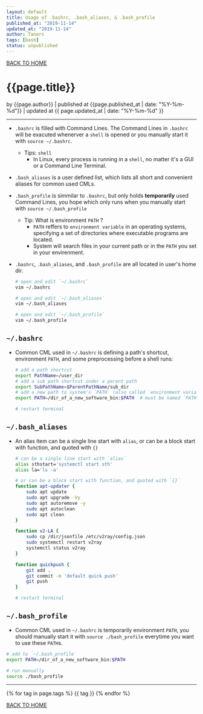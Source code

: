 ```yaml
---
layout: default
title: Usage of .bashrc, .bash_aliases, & .bash_profile
published_at: "2019-11-14"
updated_at: "2019-11-14"
author: Taners
tags: [bash]
status: unpublished
---
```


[BACK TO HOME](https://tane-rs.github.io)

# {{page.title}}

by {{page.author}} |
published at {{page.published_at | date: "%Y-%m-%d"}} |
updated at {{ page.updated_at | date: "%Y-%m-%d" }}

---

- `.bashrc` is filled with Command Lines. The Command Lines in `.bashrc` will be exacuted whenerver a `shell` is opened or you manually start it with `source ~/.bashrc`. 
  - Tips: `shell`
    - In Linux, every process is running in a `shell`, no matter it's a GUI or a Command Line Terminal.

- `.bash_aliases` is a user defined list, which lists all short and convenient aliases for common used CMLs.

- `.bash_profile` is simmilar to `.bashrc`, but only holds **temporarily** used Command Lines, you hope which only runs when you manually start with `source ~/.bash_profile`
   
  - Tip: What is environment `PATH` ?
    - `PATH` reffers to `environment variable` in an operating systems, specifying a set of directories where executable programs are located. 
    - System will search files in your current path or in the `PATH` you set in your envirenment.

- `.bashrc`, `.bash_aliases`, and `.bash_profile` are all located in user's home dir.
  
    ```bash
    # open and edit `~/.bashrc`
    vim ~/.bashrc

    # open and edit `~/.bash_aliases`
    vim ~/.bash_aliases

    # open and edit `~/.bash_profile`
    vim ~/.bash_profile
    ``` 

## `~/.bashrc`

- Common CML used in `~/.bashrc` is defining a path's shortcut, environment `PATH`, and some preprocessing before a shell runs:
    ```bash
    # add a path shortcut
    export PathName=/user_dir
    # add a sub path shortcut under a parent path
    export SubPathName=$ParentPathName/sub_dir
    # add a new path to system's `PATH` (also called `environment variable`) after installing a software
    export PATH=/dir_of_a_new_software_bin:$PATH  # must be named `PATH`

    # restart terminal
    ```


## `~/.bash_aliases`
- An alias item can be a single line start with `alias`, or can be a block start with function, and quoted with `{}`
    ```bash
    # can be a single line start with `alias`
    alias sthstart='systemctl start sth'
    alias la='ls -a'

    # or can be a block start with function, and quoted with `{}`
    function apt-updater {
        sudo apt update
        sudo apt upgrade -Vy
        sudo apt autoremove -y
        sudo apt autoclean
        sudo apt clean
    }

    function v2-LA {
        sudo cp /dir/jsonfile /etc/v2ray/config.json
        sudo systemctl restart v2ray
        systemctl status v2ray
    }

    function quickpush {
        git add .
        git commit -m 'default quick push'
        git push
    }

    # restart terminal
    ```

## `~/.bash_profile`
- Common CML used in `~/.bashrc` is temporarily environment `PATH`, you should manually start it with `source ./bash_profile` everytime you want to use these `PATH`s.

```bash
# add to `~/.bash_profile`
export PATH=/dir_of_a_new_software_bin:$PATH

# run manually
source ./bash_profile
```
---

{% for tag in page.tags %}
  {{ tag }}
{% endfor %}

[BACK TO HOME](https://tane-rs.github.io)